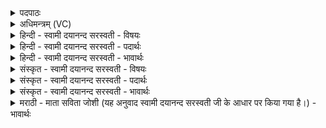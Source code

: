 <details><summary>पदपाठः</summary>

न॒व॒द॒शभि॒रिति॑ नवऽद॒शभिः॑। अ॒स्तु॒व॒त॒। शू॒द्रा॒र्य्यौ। अ॒सृ॒ज्ये॒ता॒म्। अ॒हो॒रा॒त्र इत्य॑हो॒रा॒त्रे। अधि॑पत्नी॒ इत्यधि॑ऽपत्नी। आ॒स्ता॒म्। एक॑विꣳश॒त्येक॑ऽविꣳशत्या। अ॒स्तु॒व॒त॒। एक॑शफा॒ इत्येक॑ऽशफाः॒। प॒शवः॑। अ॒सृ॒ज्य॒न्त॒। वरु॑णः। अधि॑पति॒रित्यधि॑ऽपतिः। आ॒सी॒त्। त्रयो॑विꣳश॒त्येति॒ त्रयः॑ऽविंशत्या। अ॒स्तु॒व॒त॒। क्षु॒द्राः। प॒शवः॑। अ॒सृ॒ज्य॒न्त॒। पू॒षा। अधि॑पति॒रित्यधि॑ऽपतिः। आ॒सी॒त्। पञ्च॑विꣳश॒त्येति॒ पञ्च॑ऽविꣳशत्या। अ॒स्तु॒व॒त॒। आ॒र॒ण्याः। प॒शवः॑। अ॒सृ॒ज्य॒न्त॒। वा॒युः। अधि॑पति॒रित्यधि॑ऽपतिः। आ॒सी॒त्। स॒प्तविं॑ꣳश॒त्येति॑ स॒प्तऽविं॑ꣳशत्या। अ॒स्तु॒व॒त॒। द्यावा॑पृथि॒वी इति॑ द्यावा॑पृथि॒वी। वि। ऐ॒ता॒म्। वस॑वः। रु॒द्राः। आ॒दि॒त्याः। अ॒नु॒व्या᳖य॒न्नित्य॑नु॒ऽव्या᳖यन्। ते। ए॒व। अधि॑पतय॒ इत्यधि॑ऽपतयः। आ॒स॒न्। ३०।
</details>

<details><summary>अधिमन्त्रम् (VC)</summary>

- जगदीश्वरो देवता
- विश्वदेव ऋषिः
- स्वराड् ब्राह्मी जगती, ब्राह्मी पङ्क्तिः
- निषादः, पञ्चमः
</details>

<details><summary>हिन्दी - स्वामी दयानन्द सरस्वती - विषयः</summary>

फिर वह कैसा है, यह विषय अगले मन्त्र में कहा है ॥
</details>

<details><summary>हिन्दी - स्वामी दयानन्द सरस्वती - पदार्थः</summary>

पदार्थान्वयभाषाः -  हे मनुष्यो ! तुम जिससे उत्पन्न हुए (अहोरात्रे) दिन और रात्रि (अधिपत्नी) सब काम कराने के अधिकारी (आस्ताम्) हैं, जिस ने (शूद्रार्य्यौ) शूद्र और आर्य्य द्विज ये दोनों (असृज्येताम्) रचे हैं, उस की (नवदशभिः) दश प्राण, पाँच महाभूत, मन, बुद्धि, चित्त और अहंकारों से (अस्तुवत) स्तुति करो। जिसने उत्पन्न किया (वरुणः) जल (अधिपतिः) प्राण के समान प्रिय अधिष्ठाता (आसीत्) है, जिस ने (एकशफाः) जुड़े एक खुरोंवाले घोड़े आदि (पशवः) पशु (असृज्यन्त) रचे हैं, उस की (एकविंशत्या) मनुष्यों के इक्कीस अवयवों से (अस्तुवत) स्तुति करो, जिसने बनाया (पूषा) पुष्टिकारक भूगोल (अधिपतिः) रक्षा करनेवाला (आसीत्) है, जिस ने (क्षुद्राः) अतिसूक्ष्म जीवों से लेकर नकुल पर्य्यन्त (पशवः) पशु (असृज्यन्त) रचे हैं, उस की (त्रयोविंशत्या) पशुओं के तेईस अवयवों से (अस्तुवत) स्तुति करो। जिसने बनाया हुआ (वायुः) वायु (अधिपतिः) पालने हारा (आसीत्) है, जिसने (आरण्याः) वन के (पशवः) सिंह आदि पशु (असृज्यन्त) रचे हैं, (पञ्चविंशत्या) अनेकों प्रकार के छोटे-छोटे वन्य पशुओं के अवयवों के साथ अर्थात् उन अवयवों की कारीगरी के साथ (अस्तुवत) प्रशंसा करो, जिसने बनाये (द्यावापृथिवी) आकाश और भूमि (व्यैताम्) प्राप्त हैं, जिस के बनाने से (वसवः) अग्नि आदि आठ पदार्थ वा प्रथम कक्षा के विद्वान् (रुद्राः) प्राण आदि वा मध्यम विद्वान् (आदित्याः) बारह महीने वा उत्तम विद्वान् (अनुव्यायन्) अनुकूलता से उत्पन्न हैं, (ते) (एव) वे अग्नि आदि ही वा विद्वान् लोग (अधिपतयः) अधिष्ठाता (आसन्) होते हैं, उस की (सप्तविंशत्या) सत्ताईस वन के पशुओं के गुणों से (अस्तुवत) स्तुति करो ॥३० ॥
</details>

<details><summary>हिन्दी - स्वामी दयानन्द सरस्वती - भावार्थः</summary>

भावार्थभाषाः -  हे मनुष्यो ! जिसने ब्राह्मण, क्षत्रिय, वैश्य और शूद्र डाकू मनुष्य भी रचे हैं, जिसने स्थूल तथा सूक्ष्म प्राणियों के शरीर अत्यन्त छोटे पशु और इन की रक्षा के साधन पदार्थ रचे और जिसकी सृष्टि में न्यून विद्या और पूर्ण विद्यावाले विद्वान् होते हैं, उसी परमात्मा की तुम लोग उपासना करो ॥३० ॥
</details>

<details><summary>संस्कृत - स्वामी दयानन्द सरस्वती - विषयः</summary>

पुनः स कीदृश इत्याह ॥
</details>

<details><summary>संस्कृत - स्वामी दयानन्द सरस्वती - पदार्थः</summary>

पदार्थान्वयभाषाः -  हे मनुष्याः ! यूयं येनोत्पादिते अहोरात्रे अधिपत्नी आस्ताम्, येन शूद्रार्यावसृज्येतां तं नवदशभिरस्तुवत। येनोत्पादितो वरुणोऽधिपतिरासीद्येनैकशफाः पशवोऽसृज्यन्त तं परमात्मानमेकविंशत्यास्तुवत। येन निर्मितः पूषाऽधिपतिरासीद्, येन क्षुद्राः पशवोऽसृज्यन्त, तं त्रयोविंशत्यास्तुवत। येनोत्पादितो वायुरधिपतिरासीद् येनाऽऽरण्याः पशवोऽसृज्यन्त, तं पञ्चविंशत्यास्तुवत। येन सृष्टे द्यावापृथिव्यैताम्, येन रचिता वसवो रुद्रा आदित्या अनुव्यायंस्त एवाऽधिपतय आसंस्तं सप्तविंशत्यास्तुवत ॥३० ॥
</details>

<details><summary>संस्कृत - स्वामी दयानन्द सरस्वती - भावार्थः</summary>

भावार्थभाषाः -  हे मनुष्याः ! येनार्याः शूद्रा दस्यवश्च मनुष्याः सृष्टा, येन स्थूलसूक्ष्मा प्राणिदेहा महद्ह्रस्वाः पशव एतेषां पालनसाधनानि च, यस्य सृष्टावल्पविद्याः समग्रविद्याश्च विद्वांसो भवन्ति, तमेव यूयमुपास्यं मन्यध्वम् ॥३० ॥
</details>

<details><summary>मराठी - माता सविता जोशी (यह अनुवाद स्वामी दयानन्द सरस्वती जी के आधार पर किया गया है।) - भावार्थः</summary>

भावार्थभाषाः -  हे माणसांनो ! ज्याने ब्राह्मण, क्षत्रिय, वैश्य, शूद्र इत्यादी माणसे निर्माण केलेली आहेत व ज्याने स्थूल व सूक्ष्म प्राण्यांची शरीरे निर्माण केलेली आहेत, अत्यंत लहान पशू व त्यांच्या रक्षणाची साधने निर्माण केलेली आहेत आणि ज्याच्या सृष्टीमध्ये कमी जास्त अशी विद्या प्राप्त करणारे विद्वानही आहेत त्याच परमेश्वराची तुम्ही उपासना करा.
</details>